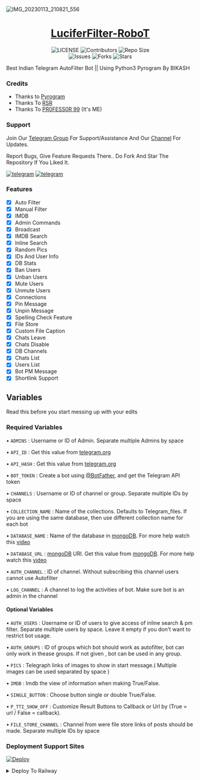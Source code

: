 ![IMG_20230113_210821_556](https://user-images.githubusercontent.com/124684607/218100676-1cabb5cc-7940-4a01-a91a-f9fc1cb315b4.jpg)

<h1 align="center">
<a href="https://telegram.dog/LuciferFilter_Robot">LuciferFilter-RoboT</a>
</h1>

<p align="center">
    <img src="https://img.shields.io/github/license/Pr0fess0r99/LuciferFilter-RoboT?style=for-the-badge&logo=appveyor" alt="LICENSE">
    <img src="https://img.shields.io/github/contributors/Pr0fess0r99/LuciferFilter-RoboT?style=for-the-badge&logo=appveyor" alt="Contributors">
    <img src="https://img.shields.io/github/repo-size/Pr0fess0r99/LuciferFilter-RoboT?style=for-the-badge&logo=appveyor" alt="Repo Size"> <br>
    <img src="https://img.shields.io/github/issues/Pr0fess0r99/LuciferFilter-RoboT?style=for-the-badge&logo=appveyor" alt="Issues">
    <img src="https://img.shields.io/github/forks/Pr0fess0r99/LuciferFilter-RoboT?style=for-the-badge&logo=appveyor" alt="Forks">
    <img src="https://img.shields.io/github/stars/Pr0fess0r99/LuciferFilter-RoboT?style=for-the-badge&logo=appveyor" alt="Stars">
</p>

Best Indian Telegram AutoFilter Bot || Using Python3 Pyrogram By BIKASH 

### Credits

- Thanks to [Pyrogram](https://github.com/pyrogram/pyrogram)
- Thanks To [RSR](https://github.com/RSR-TG-Info)
- Thanks To [PR0FESS0R 99](https://github.com/Pr0fess0r99) (It's ME)

### Support

Join Our [Telegram Group](https://t.me/TechProjectsChats) For Support/Assistance And Our [Channel](https://telegram.dog/TechProjectsUpdates) For Updates.

Report Bugs, Give Feature Requests There..
Do Fork And Star The Repository If You Liked It.

<a href="https://telegram.dog/TechProjectsUpdates"><img alt="telegram" src="https://img.shields.io/badge/TECH Projects-%22B1B17.svg?&logo=telegram&logoColor=white"></a>
<a href="https://telegram.dog/TechProjectsChats"><img alt="telegram" src="https://img.shields.io/badge/TECH Support Chat-%22B1B17.svg?&logo=telegram&logoColor=white"></a>

### Features

- [x] Auto Filter 
- [x] Manual Filter
- [x] IMDB
- [x] Admin Commands 
- [x] Broadcast
- [x] IMDB Search
- [x] Inline Search
- [x] Random Pics
- [x] IDs And User Info
- [x] DB Stats
- [x] Ban Users
- [x] Unban Users
- [x] Mute Users
- [x] Unmute Users 
- [x] Connections
- [x] Pin Message
- [x] Unpin Message 
- [x] Spelling Check Feature
- [x] File Store
- [x] Custom File Caption 
- [x] Chats Leave
- [x] Chats Disable 
- [x] DB Channels
- [x] Chats List 
- [x] Users List
- [x] Bot PM Message 
- [x] Shortlink Support 

## Variables

Read this before you start messing up with your edits

### Required Variables

• `ADMINS` : Username or ID of Admin. Separate multiple Admins by space

• `API_ID` : Get this value from [telegram.org](https://my.telegram.org/apps)

• `API_HASH` : Get this value from [telegram.org](https://my.telegram.org/apps)

• `BOT_TOKEN` : Create a bot using [@BotFather](https://telegram.dog/BotFather), and get the Telegram API token

• `CHANNELS` : Username or ID of channel or group. Separate multiple IDs by space

• `COLLECTION_NAME` : Name of the collections. Defaults to Telegram_files. If you are using the same database, then use different collection name for each bot

• `DATABASE_NAME` : Name of the database in [mongoDB](https://www.mongodb.com/). For more help watch this [video](https://youtu.be/mD9veNL7KoE)

• `DATABASE_URL` : [mongoDB](https://www.mongodb.com/) URI. Get this value from [mongoDB](https://www.mongodb.com/). For more help watch this [video](https://youtu.be/mD9veNL7KoE)

• `AUTH_CHANNEL` : ID of channel. Without subscribing this channel users cannot use Autofilter

• `LOG_CHANNEL` : A channel to log the activities of bot. Make sure bot is an admin in the channel

#### Optional Variables

• `AUTH_USERS` : Username or ID of users to give access of inline search & pm filter. Separate multiple users by space. Leave it empty if you don't want to restrict bot usage.

• `AUTH_GROUPS` : ID of groups which bot should work as autofilter, bot can only work in thease groups. If not given , bot can be used in any group.

• `PICS` : Telegraph links of images to show in start message.( Multiple images can be used separated by space )

• `IMDB` : Imdb the view of information when making True/False.

• `SINGLE_BUTTON` : Choose button single or double True/False.

• `P_TTI_SHOW_OFF` : Customize Result Buttons to Callback or Url by (True = url / False = callback).

• `FILE_STORE_CHANNEL` : Channel from were file store links of posts should be made. Separate multiple IDs by space

### Deployment Support Sites 

[![Deploy](https://www.herokucdn.com/deploy/button.svg)](https://heroku.com/deploy?template=https://github.com/Pr0fess0r99/LuciferFilter-RoboT)

<details><summary>Deploy To Railway</summary>
<p>
<br>
<a href="https://railway.app?referralCode=Pr0fess0r99">
  <img src="https://railway.app/button.svg" alt="Deploy">
</a>
</p>
</details>
